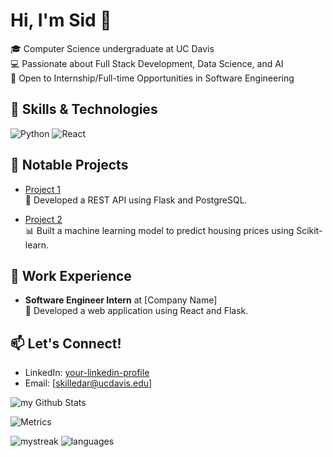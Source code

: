 # Hi, I'm Sid 👋

🎓  Computer Science undergraduate at UC Davis                                  
💻 Passionate about Full Stack Development, Data Science, and AI  
🚀 Open to Internship/Full-time Opportunities in Software Engineering  

## 🔧 Skills & Technologies
![Python](https://img.shields.io/badge/-Python-3776AB?style=flat&logo=python&logoColor=white)
![React](https://img.shields.io/badge/-React-61DAFB?style=flat&logo=react&logoColor=white)

## 🌟 Notable Projects
- [Project 1](https://github.com/yourusername/project1)  
  🚀 Developed a REST API using Flask and PostgreSQL.  

- [Project 2](https://github.com/yourusername/project2)  
  📊 Built a machine learning model to predict housing prices using Scikit-learn.

## 💼 Work Experience
- **Software Engineer Intern** at [Company Name]  
  🚀 Developed a web application using React and Flask.

## 📫 Let's Connect!
- LinkedIn: [your-linkedin-profile](www.linkedin.com/in/killedar)  
- Email: [skilledar@ucdavis.edu]

<img align="center" src="https://github-readme-stats.vercel.app/api?username=sidkilledar&include_all_commits=true&count_private=true&show_icons=true&line_height=20&title_color=2B5BBD&icon_color=1124BB&text_color=A1A1A1&bg_color=0,000000,130F40" alt="my Github Stats"/>

![Metrics](https://metrics.lecoq.io/sidkilledar?template=classic&base.header=0&gists=1&lines=1&config.timezone=America%2FToronto)

<img src="https://github-readme-streak-stats.herokuapp.com/?user=sidkilledar&theme=tokyonight" alt="mystreak"/>



<img src="https://github-readme-stats.vercel.app/api/top-langs?username=sidkilledar&show_icons=true&locale=en&layout=compact&theme=chartreuse-dark&count_private=true" alt="languages" />
